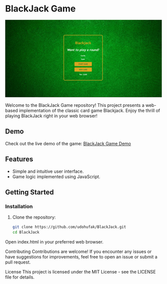 # BlackJack Game

![BlackJack Screenshot](screenshots/screeenshot.png)

Welcome to the BlackJack Game repository! This project presents a web-based implementation of the classic card game Blackjack. Enjoy the thrill of playing BlackJack right in your web browser!

## Demo

Check out the live demo of the game: [BlackJack Game Demo](https://udohufak.github.io/BlackJack/)

## Features

- Simple and intuitive user interface.
- Game logic implemented using JavaScript.

## Getting Started

### Installation

1. Clone the repository:

   ```bash
   git clone https://github.com/udohufak/BlackJack.git
   cd BlackJack
Open index.html in your preferred web browser.


Contributing
Contributions are welcome! If you encounter any issues or have suggestions for improvements, feel free to open an issue or submit a pull request.

License
This project is licensed under the MIT License - see the LICENSE file for details.
